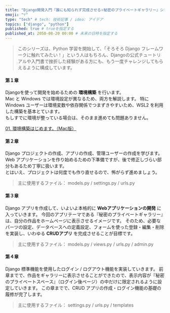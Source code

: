 ```yaml
---
title: "Django開発入門『誰にも知られず完成させる⭐️秘密のプライベートギャラリー』シリーズ説明"
emoji: "♈️"
type: "tech" # tech: 技術記事 / idea: アイデア
topics: ["django", "python"]
published: true # trueを指定する
published_at: 2050-08-20 00:00 # 未来の日時を指定する
---
```


> このシリーズは、Python 学習を開始して、「そろそろ Django フレームワークに触れてみたい！」という人はもちろん、Djangoの公式チュートリアルや入門書で挫折した経験がある方にも、もう一度チャレンジしてもらえるように構成しています。

#### 第１章
Djangoを使って開発を始めるための **環境構築** を行います。  
Mac と Windows では環境設定が異なるため、両方を解説します。
特に Windows ユーザーは環境変数や依存関係でつまずきやすいため、WSL2 を利用した構築を基本とています。  
もしすでに環境が整っている場合は、そのまま進めても問題ありません。

[01. 環境構築はじめます。（Mac版）](#01.-%E7%92%B0%E5%A2%83%E6%A7%8B%E7%AF%89%E3%81%AF%E3%81%98%E3%82%81%E3%81%BE%E3%81%99%E3%80%82%EF%BC%88mac%E7%89%88%EF%BC%89)


#### 第２章
Django プロジェクトの作成、アプリの作成、管理ユーザーの作成を学びます。  
Web アプリケーションを作り始めるための下準備ですが、後で修正しづらい部分もあるため丁寧に扱います。  
とはいえ、プロジェクトは何度でも作り直せるので、怖がらず進めましょう。  
> 主に使用するファイル：
> models.py / settings.py / urls.py

#### 第３章
Django アプリを作成して、いよいよ本格的に **Webアプリケーションの開発** に入っていきます。
今回のアプリテーマである『秘密のプライベートギャラリー』は、自分の作品をホームページに表示させるイメージです。
そのため、必要なパーツの設定、データベースへの定義設定、フォームを使った登録・編集・削除を実装し、いわゆる **CRUDアプリ** を完成させることが目標です。  
> 主に使用するファイル：
> models.py / views.py / urls.py / admin.py

#### 第４章
Django 標準機能を使用したログイン / ログアウト機能を実装していきます。
前章までで、作品をギャラリーに表示させることができたので、表示内容が『秘密のプライベートスペース』（ログイン後ページ）の中だけに限定されるように設定していきます。
この章までで、CRUD アプリの作成・ログイン機能の基礎の履修が完了します。
> 主に使用するファイル：
> settings.py / urls.py / templates

